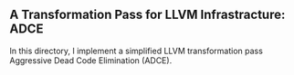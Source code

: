 ## A Transformation Pass for LLVM Infrastracture: ADCE
In this directory, I implement a simplified LLVM transformation pass Aggressive Dead Code Elimination (ADCE).